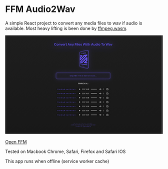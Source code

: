 # FFM Audio2Wav

A simple React project to convert any media files to wav if audio is available.
Most heavy lifting is been done by [ffmpeg.wasm](https://github.com/ffmpegwasm/).

![alt screenshot](snapshot.png)

[Open FFM](https://www.andremichelle.io/ffm/)

Tested on Macbook Chrome, Safari, Firefox and Safari IOS

This app runs when offline (service worker cache)
